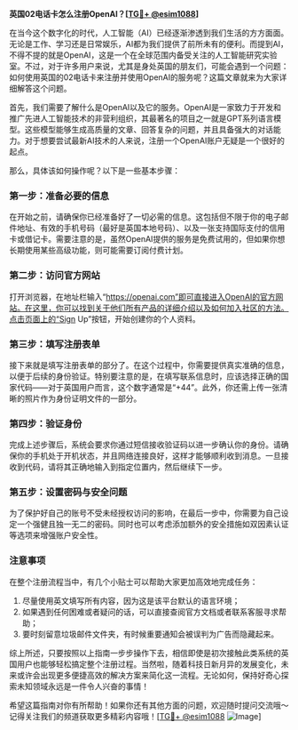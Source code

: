 **英国02电话卡怎么注册OpenAI？[[TG💪+ @esim1088](https://t.me/s/esim1088)]**

在当今这个数字化的时代，人工智能（AI）已经逐渐渗透到我们生活的方方面面。无论是工作、学习还是日常娱乐，AI都为我们提供了前所未有的便利。而提到AI，不得不提的就是OpenAI，这是一个在全球范围内备受关注的人工智能研究实验室。不过，对于许多用户来说，尤其是身处英国的朋友们，可能会遇到一个问题：如何使用英国的02电话卡来注册并使用OpenAI的服务呢？这篇文章就来为大家详细解答这个问题。

首先，我们需要了解什么是OpenAI以及它的服务。OpenAI是一家致力于开发和推广先进人工智能技术的非营利组织，其最著名的项目之一就是GPT系列语言模型。这些模型能够生成高质量的文章、回答复杂的问题，并且具备强大的对话能力。对于想要尝试最新AI技术的人来说，注册一个OpenAI账户无疑是一个很好的起点。

那么，具体该如何操作呢？以下是一些基本步骤：

### 第一步：准备必要的信息

在开始之前，请确保你已经准备好了一切必需的信息。这包括但不限于你的电子邮件地址、有效的手机号码（最好是英国本地号码）、以及一张支持国际支付的信用卡或借记卡。需要注意的是，虽然OpenAI提供的服务是免费试用的，但如果你想长期使用某些高级功能，则可能需要订阅付费计划。

### 第二步：访问官方网站

打开浏览器，在地址栏输入“https://openai.com”即可直接进入OpenAI的官方网站。在这里，你可以找到关于他们所有产品的详细介绍以及如何加入社区的方法。点击页面上的“Sign Up”按钮，开始创建你的个人资料。

### 第三步：填写注册表单

接下来就是填写注册表单的部分了。在这个过程中，你需要提供真实准确的信息，以便于后续的身份验证。特别要注意的是，在填写联系信息时，应该选择正确的国家代码——对于英国用户而言，这个数字通常是“+44”。此外，你还需上传一张清晰的照片作为身份证明文件的一部分。

### 第四步：验证身份

完成上述步骤后，系统会要求你通过短信接收验证码以进一步确认你的身份。请确保你的手机处于开机状态，并且网络连接良好，这样才能够顺利收到消息。一旦接收到代码，请将其正确地输入到指定位置内，然后继续下一步。

### 第五步：设置密码与安全问题

为了保护好自己的账号不受未经授权访问的影响，在最后一步中，你需要为自己设定一个强健且独一无二的密码。同时也可以考虑添加额外的安全措施如双因素认证等选项来增强账户安全性。

### 注意事项

在整个注册流程当中，有几个小贴士可以帮助大家更加高效地完成任务：
1. 尽量使用英文填写所有内容，因为这是该平台默认的语言环境；
2. 如果遇到任何困难或者疑问的话，可以直接查阅官方文档或者联系客服寻求帮助；
3. 要时刻留意垃圾邮件文件夹，有时候重要通知会被误判为广告而隐藏起来。

综上所述，只要按照以上指南一步步操作下去，相信即使是初次接触此类系统的英国用户也能够轻松搞定整个注册过程。当然啦，随着科技日新月异的发展变化，未来或许会出现更多便捷高效的解决方案来简化这一流程。无论如何，保持好奇心探索未知领域永远是一件令人兴奋的事情！

希望这篇指南对你有所帮助！如果你还有其他方面的问题，欢迎随时提问交流哦～记得关注我们的频道获取更多精彩内容哦！[[TG💪+ @esim1088](https://t.me/s/esim1088) ![Image](https://i.postimg.cc/4NQfJmqS/Snipaste-2025-05-13-00-14-12.png)]